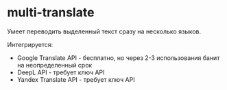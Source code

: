 # multi-translate

Умеет переводить выделенный текст сразу на несколько языков.

Интегрируется:
- Google Translate API - бесплатно, но через 2-3 использования банит на неопределенный срок
- DeepL API - требует ключ API
- Yandex Translate API - требует ключ API

